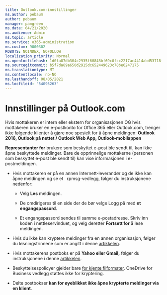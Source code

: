 ```yaml
---
title: Outlook.com-innstillinger
ms.author: pebaum
author: pebaum
manager: pamgreen
ms.date: 04/21/2020
ms.audience: Admin
ms.topic: article
ms.service: o365-administration
ms.custom: 9000302
ROBOTS: NOINDEX, NOFOLLOW
localization_priority: Normal
ms.openlocfilehash: 1d0fa87db304c2935f60848bf69c0fcc2217ac4414abd53718f418785e8804c5
ms.sourcegitcommit: b5f7da89a650d2915dc652449623c78be6247175
ms.translationtype: MT
ms.contentlocale: nb-NO
ms.lasthandoff: 08/05/2021
ms.locfileid: "54095263"
---
```

# <a name="settings-in-outlookcom"></a>Innstillinger på Outlook.com

Hvis mottakeren er intern eller ekstern for organisasjonen OG hvis mottakeren bruker en e-postkonto for Office 365 eller Outlook.com, trenger ikke følgende klienter å gjøre noe spesielt for å åpne meldingen: **Outlook 2016, Outlook på nettet / Outlook Web App, Outlook-mobilappen**

**Representanter for** brukere som beskyttet e-post ble sendt til, kan ikke åpne beskyttede meldinger. Bare de opprinnelige mottakerne (personen som beskyttet e-post ble sendt til) kan vise informasjonen i e-postmeldingen.

- Hvis mottakeren er på en annen Internett-leverandør og de ikke kan åpne meldingen og se et &nbsp; rpmsg-vedlegg, følger du instruksjonene nedenfor:
    
    - Velg **Les** meldingen.
    
    - De omdirigeres til en side der de bør velge Logg på med **et engangspassord**.
    
    - Et engangspassord sendes til samme e-postadresse. Skriv inn koden i nettleservinduet, og velg deretter **Fortsett for** å lese meldingen.

- Hvis du ikke kan kryptere meldinger fra en annen organisasjon, følger du løsningstrinnene som er angitt i denne [artikkelen](https://support.office.com/article/known-issues-opening-irm-protected-emails-sent-from-users-in-other-office-365-organizations-0dec0593-a05d-4aa2-8445-9311ebab3164).

- Hvis mottakerens postboks er på **Yahoo eller Gmail,** følger du instruksjonene </span> i denne [artikkelen](https://support.office.com/article/how-do-i-open-a-protected-message-1157a286-8ecc-4b1e-ac43-2a608fbf3098).

- Beskyttelsespolicyer gjelder bare [for kjente filformater](https://docs.microsoft.com/azure/information-protection/rms-client/client-admin-guide-file-types). OneDrive for Business vedlegg støttes ikke for kryptering.

- Delte postbokser **kan for øyeblikket ikke åpne krypterte meldinger via en klient**. 
